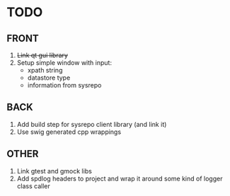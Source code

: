 # TODO
## FRONT
1. ~~Link qt gui library~~
2. Setup simple window with input:
    - xpath string 
    - datastore type
    - information from sysrepo

## BACK
1. Add build step for sysrepo client library (and link it)
2. Use swig generated cpp wrappings

## OTHER
1. Link gtest and gmock libs
2. Add spdlog headers to project and wrap it around some kind of logger class caller